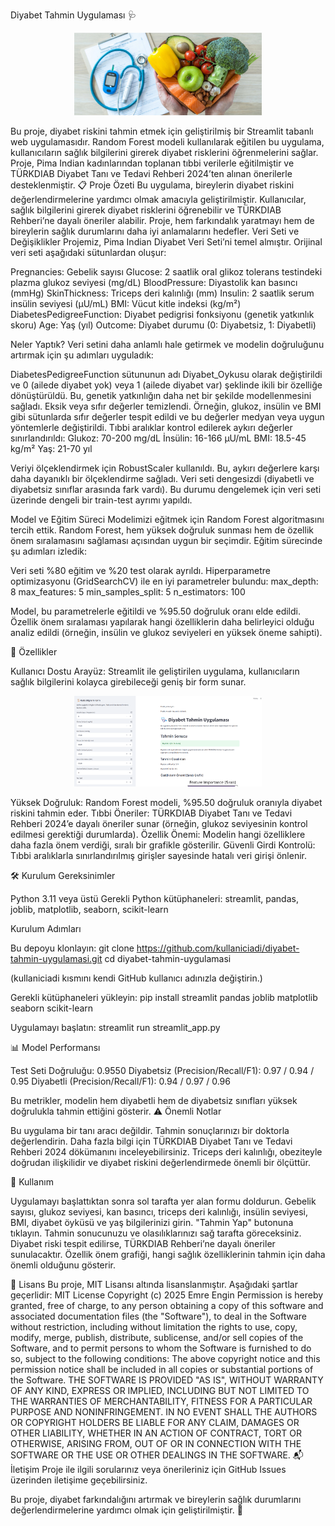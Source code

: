 Diyabet Tahmin Uygulaması 🩺
<p align="center">
   <img src="Pictures\diyabet_ve_beslenme.jpg" alt="Resim" width="300" />
</p>

Bu proje, diyabet riskini tahmin etmek için geliştirilmiş bir Streamlit tabanlı web uygulamasıdır. Random Forest modeli kullanılarak eğitilen bu uygulama, kullanıcıların sağlık bilgilerini girerek diyabet risklerini öğrenmelerini sağlar. Proje, Pima Indian kadınlarından toplanan tıbbi verilerle eğitilmiştir ve TÜRKDIAB Diyabet Tanı ve Tedavi Rehberi 2024’ten alınan önerilerle desteklenmiştir.
📋 Proje Özeti
Bu uygulama, bireylerin diyabet riskini değerlendirmelerine yardımcı olmak amacıyla geliştirilmiştir. Kullanıcılar, sağlık bilgilerini girerek diyabet risklerini öğrenebilir ve TÜRKDIAB Rehberi’ne dayalı öneriler alabilir. Proje, hem farkındalık yaratmayı hem de bireylerin sağlık durumlarını daha iyi anlamalarını hedefler.
Veri Seti ve Değişiklikler
Projemiz, Pima Indian Diyabet Veri Seti’ni temel almıştır. Orijinal veri seti aşağıdaki sütunlardan oluşur:

Pregnancies: Gebelik sayısı
Glucose: 2 saatlik oral glikoz tolerans testindeki plazma glukoz seviyesi (mg/dL)
BloodPressure: Diyastolik kan basıncı (mmHg)
SkinThickness: Triceps deri kalınlığı (mm)
Insulin: 2 saatlik serum insülin seviyesi (µU/mL)
BMI: Vücut kitle indeksi (kg/m²)
DiabetesPedigreeFunction: Diyabet pedigrisi fonksiyonu (genetik yatkınlık skoru)
Age: Yaş (yıl)
Outcome: Diyabet durumu (0: Diyabetsiz, 1: Diyabetli)

Neler Yaptık?
Veri setini daha anlamlı hale getirmek ve modelin doğruluğunu artırmak için şu adımları uyguladık:

DiabetesPedigreeFunction sütununun adı Diyabet_Oykusu olarak değiştirildi ve 0 (ailede diyabet yok) veya 1 (ailede diyabet var) şeklinde ikili bir özelliğe dönüştürüldü. Bu, genetik yatkınlığın daha net bir şekilde modellenmesini sağladı.
Eksik veya sıfır değerler temizlendi. Örneğin, glukoz, insülin ve BMI gibi sütunlarda sıfır değerler tespit edildi ve bu değerler medyan veya uygun yöntemlerle değiştirildi.
Tıbbi aralıklar kontrol edilerek aykırı değerler sınırlandırıldı:
Glukoz: 70-200 mg/dL
İnsülin: 16-166 µU/mL
BMI: 18.5-45 kg/m²
Yaş: 21-70 yıl


Veriyi ölçeklendirmek için RobustScaler kullanıldı. Bu, aykırı değerlere karşı daha dayanıklı bir ölçeklendirme sağladı.
Veri seti dengesizdi (diyabetli ve diyabetsiz sınıflar arasında fark vardı). Bu durumu dengelemek için veri seti üzerinde dengeli bir train-test ayrımı yapıldı.

Model ve Eğitim Süreci
Modelimizi eğitmek için Random Forest algoritmasını tercih ettik. Random Forest, hem yüksek doğruluk sunması hem de özellik önem sıralamasını sağlaması açısından uygun bir seçimdir. Eğitim sürecinde şu adımları izledik:

Veri seti %80 eğitim ve %20 test olarak ayrıldı.
Hiperparametre optimizasyonu (GridSearchCV) ile en iyi parametreler bulundu:
max_depth: 8
max_features: 5
min_samples_split: 5
n_estimators: 100


Model, bu parametrelerle eğitildi ve %95.50 doğruluk oranı elde edildi.
Özellik önem sıralaması yapılarak hangi özelliklerin daha belirleyici olduğu analiz edildi (örneğin, insülin ve glukoz seviyeleri en yüksek öneme sahipti).

🌟 Özellikler

Kullanıcı Dostu Arayüz: Streamlit ile geliştirilen uygulama, kullanıcıların sağlık bilgilerini kolayca girebileceği geniş bir form sunar.

<p align="center">
   <img src="Pictures\streamlit_web_gorsel.png" alt="Uygulama Arayüzü" width="300" />
</p>


Yüksek Doğruluk: Random Forest modeli, %95.50 doğruluk oranıyla diyabet riskini tahmin eder.
Tıbbi Öneriler: TÜRKDIAB Diyabet Tanı ve Tedavi Rehberi 2024’e dayalı öneriler sunar (örneğin, glukoz seviyesinin kontrol edilmesi gerektiği durumlarda).
Özellik Önemi: Modelin hangi özelliklere daha fazla önem verdiği, sıralı bir grafikle gösterilir.
Güvenli Girdi Kontrolü: Tıbbi aralıklarla sınırlandırılmış girişler sayesinde hatalı veri girişi önlenir.

🛠️ Kurulum
Gereksinimler

Python 3.11 veya üstü
Gerekli Python kütüphaneleri: streamlit, pandas, joblib, matplotlib, seaborn, scikit-learn

Kurulum Adımları

Bu depoyu klonlayın:
git clone https://github.com/kullaniciadi/diyabet-tahmin-uygulamasi.git
cd diyabet-tahmin-uygulamasi

(kullaniciadi kısmını kendi GitHub kullanıcı adınızla değiştirin.)

Gerekli kütüphaneleri yükleyin:
pip install streamlit pandas joblib matplotlib seaborn scikit-learn


Uygulamayı başlatın:
streamlit run streamlit_app.py



📊 Model Performansı

Test Seti Doğruluğu: 0.9550
Diyabetsiz (Precision/Recall/F1): 0.97 / 0.94 / 0.95
Diyabetli (Precision/Recall/F1): 0.94 / 0.97 / 0.96

Bu metrikler, modelin hem diyabetli hem de diyabetsiz sınıfları yüksek doğrulukla tahmin ettiğini gösterir.
⚠️ Önemli Notlar

Bu uygulama bir tanı aracı değildir. Tahmin sonuçlarınızı bir doktorla değerlendirin.
Daha fazla bilgi için TÜRKDIAB Diyabet Tanı ve Tedavi Rehberi 2024 dökümanını inceleyebilirsiniz.
Triceps deri kalınlığı, obeziteyle doğrudan ilişkilidir ve diyabet riskini değerlendirmede önemli bir ölçüttür.

📖 Kullanım

Uygulamayı başlattıktan sonra sol tarafta yer alan formu doldurun.
Gebelik sayısı, glukoz seviyesi, kan basıncı, triceps deri kalınlığı, insülin seviyesi, BMI, diyabet öyküsü ve yaş bilgilerinizi girin.
"Tahmin Yap" butonuna tıklayın.
Tahmin sonucunuzu ve olasılıklarınızı sağ tarafta göreceksiniz. Diyabet riski tespit edilirse, TÜRKDIAB Rehberi’ne dayalı öneriler sunulacaktır.
Özellik önem grafiği, hangi sağlık özelliklerinin tahmin için daha önemli olduğunu gösterir.

📜 Lisans
Bu proje, MIT Lisansı altında lisanslanmıştır. Aşağıdaki şartlar geçerlidir:
MIT License
Copyright (c) 2025 Emre Engin
Permission is hereby granted, free of charge, to any person obtaining a copy of this software and associated documentation files (the "Software"), to deal in the Software without restriction, including without limitation the rights to use, copy, modify, merge, publish, distribute, sublicense, and/or sell copies of the Software, and to permit persons to whom the Software is furnished to do so, subject to the following conditions:
The above copyright notice and this permission notice shall be included in all copies or substantial portions of the Software.
THE SOFTWARE IS PROVIDED "AS IS", WITHOUT WARRANTY OF ANY KIND, EXPRESS OR IMPLIED, INCLUDING BUT NOT LIMITED TO THE WARRANTIES OF MERCHANTABILITY, FITNESS FOR A PARTICULAR PURPOSE AND NONINFRINGEMENT. IN NO EVENT SHALL THE AUTHORS OR COPYRIGHT HOLDERS BE LIABLE FOR ANY CLAIM, DAMAGES OR OTHER LIABILITY, WHETHER IN AN ACTION OF CONTRACT, TORT OR OTHERWISE, ARISING FROM, OUT OF OR IN CONNECTION WITH THE SOFTWARE OR THE USE OR OTHER DEALINGS IN THE SOFTWARE.
📬 İletişim
Proje ile ilgili sorularınız veya önerileriniz için GitHub Issues üzerinden iletişime geçebilirsiniz.

Bu proje, diyabet farkındalığını artırmak ve bireylerin sağlık durumlarını değerlendirmelerine yardımcı olmak için geliştirilmiştir. 🚀
